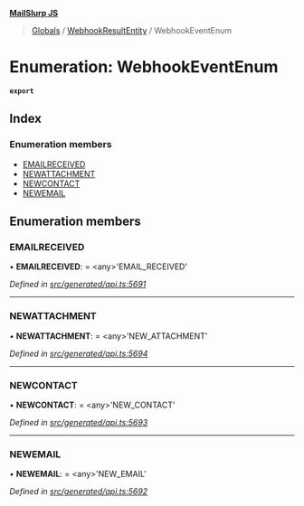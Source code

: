 **[MailSlurp JS](../README.md)**

> [Globals](../README.md) / [WebhookResultEntity](../modules/webhookresultentity.md) / WebhookEventEnum

# Enumeration: WebhookEventEnum

**`export`** 

## Index

### Enumeration members

* [EMAILRECEIVED](webhookresultentity.webhookeventenum.md#emailreceived)
* [NEWATTACHMENT](webhookresultentity.webhookeventenum.md#newattachment)
* [NEWCONTACT](webhookresultentity.webhookeventenum.md#newcontact)
* [NEWEMAIL](webhookresultentity.webhookeventenum.md#newemail)

## Enumeration members

### EMAILRECEIVED

•  **EMAILRECEIVED**:  = \<any>'EMAIL\_RECEIVED'

*Defined in [src/generated/api.ts:5691](https://github.com/mailslurp/mailslurp-client/blob/67ec74c/src/generated/api.ts#L5691)*

___

### NEWATTACHMENT

•  **NEWATTACHMENT**:  = \<any>'NEW\_ATTACHMENT'

*Defined in [src/generated/api.ts:5694](https://github.com/mailslurp/mailslurp-client/blob/67ec74c/src/generated/api.ts#L5694)*

___

### NEWCONTACT

•  **NEWCONTACT**:  = \<any>'NEW\_CONTACT'

*Defined in [src/generated/api.ts:5693](https://github.com/mailslurp/mailslurp-client/blob/67ec74c/src/generated/api.ts#L5693)*

___

### NEWEMAIL

•  **NEWEMAIL**:  = \<any>'NEW\_EMAIL'

*Defined in [src/generated/api.ts:5692](https://github.com/mailslurp/mailslurp-client/blob/67ec74c/src/generated/api.ts#L5692)*
